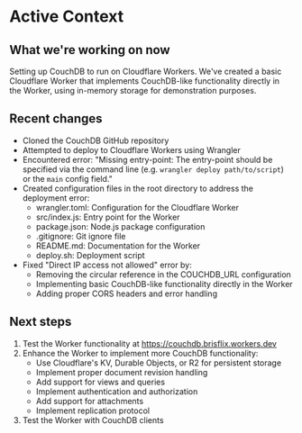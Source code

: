 # Active Context

## What we're working on now
Setting up CouchDB to run on Cloudflare Workers. We've created a basic Cloudflare Worker that implements CouchDB-like functionality directly in the Worker, using in-memory storage for demonstration purposes.

## Recent changes
- Cloned the CouchDB GitHub repository
- Attempted to deploy to Cloudflare Workers using Wrangler
- Encountered error: "Missing entry-point: The entry-point should be specified via the command line (e.g. `wrangler deploy path/to/script`) or the `main` config field."
- Created configuration files in the root directory to address the deployment error:
  - wrangler.toml: Configuration for the Cloudflare Worker
  - src/index.js: Entry point for the Worker
  - package.json: Node.js package configuration
  - .gitignore: Git ignore file
  - README.md: Documentation for the Worker
  - deploy.sh: Deployment script
- Fixed "Direct IP access not allowed" error by:
  - Removing the circular reference in the COUCHDB_URL configuration
  - Implementing basic CouchDB-like functionality directly in the Worker
  - Adding proper CORS headers and error handling

## Next steps
1. Test the Worker functionality at https://couchdb.brisflix.workers.dev
2. Enhance the Worker to implement more CouchDB functionality:
   - Use Cloudflare's KV, Durable Objects, or R2 for persistent storage
   - Implement proper document revision handling
   - Add support for views and queries
   - Implement authentication and authorization
   - Add support for attachments
   - Implement replication protocol
3. Test the Worker with CouchDB clients